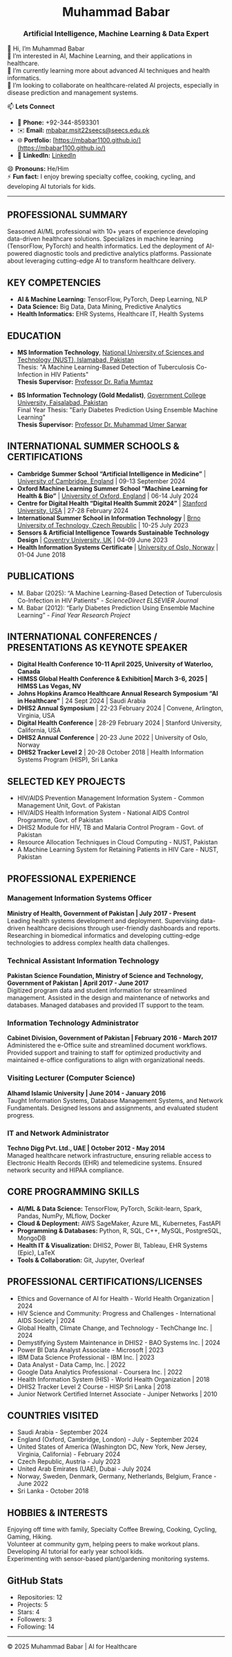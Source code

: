 <h1 align="center"><strong> Muhammad Babar </strong></h1>
 <h3 align="center"><strong> Artificial Intelligence, Machine Learning & Data Expert </strong></h3>


👋 Hi, I’m Muhammad Babar  
👀 I’m interested in AI, Machine Learning, and their applications in healthcare.  
🌱 I’m currently learning more about advanced AI techniques and health informatics.  
💞️ I’m looking to collaborate on healthcare-related AI projects, especially in disease prediction and management systems.  

📫 **Lets Connect**  
- 📱 **Phone:** +92-344-8593301  
- ✉️ **Email:** [mbabar.msit22seecs@seecs.edu.pk](mailto:mbabar.msit22seecs@seecs.edu.pk)  
- 🌐 **Portfolio:** [https://mbabar1100.github.io/](https://mbabar1100.github.io/)  
- 🔗 **LinkedIn:** [LinkedIn](https://www.linkedin.com/in/mbabar1100)  

😄 **Pronouns:** He/Him  
⚡ **Fun fact:** I enjoy brewing specialty coffee, cooking, cycling, and developing AI tutorials for kids.

---
## PROFESSIONAL SUMMARY
Seasoned AI/ML professional with 10+ years of experience developing data-driven healthcare solutions. Specializes in machine learning (TensorFlow, PyTorch) and health informatics. Led the deployment of AI-powered diagnostic tools and predictive analytics platforms. Passionate about leveraging cutting-edge AI to transform healthcare delivery.

## KEY COMPETENCIES
- **AI & Machine Learning:** TensorFlow, PyTorch, Deep Learning, NLP  
- **Data Science:** Big Data, Data Mining, Predictive Analytics  
- **Health Informatics:** EHR Systems, Healthcare IT, Health Systems  

## EDUCATION
- **MS Information Technology**, <a href="https://nust.edu.pk/" target="_blank">National University of Sciences and Technology (NUST), Islamabad, Pakistan</a>  
  Thesis: "A Machine Learning-Based Detection of Tuberculosis Co-Infection in HIV Patients"  
  **Thesis Supervisor:** [Professor Dr. Rafia Mumtaz](https://seecs.nust.edu.pk/faculty/rafia-mumtaz/)
  
- **BS Information Technology (Gold Medalist)**, <a href="https://gcuf.edu.pk/" target="_blank"> Government College University, Faisalabad, Pakistan</a>  
  Final Year Thesis: "Early Diabetes Prediction Using Ensemble Machine Learning"<br>
  **Thesis Supervisor:** [Professor Dr. Muhammad Umer Sarwar](https://profiles.gcuf.edu.pk/profile/drmuhammadumersarwar)

## INTERNATIONAL SUMMER SCHOOLS & CERTIFICATIONS
- **Cambridge Summer School “Artificial Intelligence in Medicine”** | <a href="https://www.vanderschaar-lab.com/cambridge-ai-in-medicine-summer-school/" target="_blank">University of Cambridge, England</a> | 09-13 September 2024  
- **Oxford Machine Learning Summer School “Machine Learning for Health & Bio”** | <a href="https://www.oxfordml.school/" target="_blank">University of Oxford, England</a> | 06-14 July 2024  
- **Centre for Digital Health “Digital Health Summit 2024”** | <a href="https://cdh.stanford.edu/2024-digital-health-summit" target="_blank">Stanford University, USA</a> | 27-28 February 2024  
- **International Summer School in Information Technology** | <a href="https://www.fit.vut.cz/events/bissit/.en" target="_blank">Brno University of Technology, Czech Republic</a> | 10-25 July 2023  
- **Sensors & Artificial Intelligence Towards Sustainable Technology Design** | <a href="https://pureportal.coventry.ac.uk/en/persons/elena-gaura" target="_blank">Coventry University, UK</a> | 04-09 June 2023  
- **Health Information Systems Certificate** | <a href="https://www.uio.no/studier/emner/medisin/inthealth/INTHE4105/" target="_blank">University of Oslo, Norway</a> | 01-04 June 2018  
  
  

## PUBLICATIONS
- M. Babar (2025): “A Machine Learning-Based Detection of Tuberculosis Co-Infection in HIV Patients” - *ScienceDirect ELSEVIER Journal*  
- M. Babar (2012): “Early Diabetes Prediction Using Ensemble Machine Learning” - *Final Year Research Project*

## INTERNATIONAL CONFERENCES / PRESENTATIONS AS KEYNOTE SPEAKER
- **Digital Health Conference 10-11 April 2025, University of Waterloo, Canada**
- **HIMSS Global Health Conference & Exhibition| March 3-6, 2025 | HIMSS Las Vegas, NV**  
- **Johns Hopkins Aramco Healthcare Annual Research Symposium “AI in Healthcare”** | 24 Sept 2024 | Saudi Arabia  
- **DHIS2 Annual Symposium** | 22-23 February 2024 | Convene, Arlington, Virginia, USA  
- **Digital Health Conference** | 28-29 February 2024 | Stanford University, California, USA  
- **DHIS2 Annual Conference** | 20-23 June 2022 | University of Oslo, Norway  
- **DHIS2 Tracker Level 2** | 20-28 October 2018 | Health Information Systems Program (HISP), Sri Lanka
  
## SELECTED KEY PROJECTS
- HIV/AIDS Prevention Management Information System - Common Management Unit, Govt. of Pakistan  
- HIV/AIDS Health Information System - National AIDS Control Programme, Govt. of Pakistan  
- DHIS2 Module for HIV, TB and Malaria Control Program - Govt. of Pakistan  
- Resource Allocation Techniques in Cloud Computing - NUST, Pakistan  
- A Machine Learning System for Retaining Patients in HIV Care - NUST, Pakistan  

## PROFESSIONAL EXPERIENCE
### Management Information Systems Officer  
**Ministry of Health, Government of Pakistan | July 2017 - Present**  
Leading health systems development and deployment. Supervising data-driven healthcare decisions through user-friendly dashboards and reports. Researching in biomedical informatics and developing cutting-edge technologies to address complex health data challenges.

### Technical Assistant Information Technology  
**Pakistan Science Foundation, Ministry of Science and Technology, Government of Pakistan | April 2017 - June 2017**  
Digitized program data and student information for streamlined management. Assisted in the design and maintenance of networks and databases. Managed databases and provided IT support to the team.

### Information Technology Administrator  
**Cabinet Division, Government of Pakistan | February 2016 - March 2017**  
Administered the e-Office suite and streamlined document workflows. Provided support and training to staff for optimized productivity and maintained e-office configurations to align with organizational needs.

### Visiting Lecturer (Computer Science)  
**Alhamd Islamic University | June 2014 - January 2016**  
Taught Information Systems, Database Management Systems, and Network Fundamentals. Designed lessons and assignments, and evaluated student progress.

### IT and Network Administrator  
**Techno Digg Pvt. Ltd., UAE | October 2012 - May 2014**  
Managed healthcare network infrastructure, ensuring reliable access to Electronic Health Records (EHR) and telemedicine systems. Ensured network security and HIPAA compliance.

## CORE PROGRAMMING SKILLS
- **AI/ML & Data Science:** TensorFlow, PyTorch, Scikit-learn, Spark, Pandas, NumPy, MLflow, Docker  
- **Cloud & Deployment:** AWS SageMaker, Azure ML, Kubernetes, FastAPI  
- **Programming & Databases:** Python, R, SQL, C++, MySQL, PostgreSQL, MongoDB  
- **Health IT & Visualization:** DHIS2, Power BI, Tableau, EHR Systems (Epic), LaTeX  
- **Tools & Collaboration:** Git, Jupyter, Overleaf  

## PROFESSIONAL CERTIFICATIONS/LICENSES
- Ethics and Governance of AI for Health - World Health Organization | 2024  
- HIV Science and Community: Progress and Challenges - International AIDS Society | 2024  
- Global Health, Climate Change, and Technology - TechChange Inc. | 2024  
- Demystifying System Maintenance in DHIS2 - BAO Systems Inc. | 2024  
- Power BI Data Analyst Associate - Microsoft | 2023  
- IBM Data Science Professional - IBM Inc. | 2023  
- Data Analyst - Data Camp, Inc. | 2022  
- Google Data Analytics Professional - Coursera Inc. | 2022  
- Health Information System (HIS) - World Health Organization | 2018  
- DHIS2 Tracker Level 2 Course - HISP Sri Lanka | 2018  
- Junior Network Certified Internet Associate - Juniper Networks | 2010  

## COUNTRIES VISITED
- Saudi Arabia - September 2024  
- England (Oxford, Cambridge, London) - July - September 2024  
- United States of America (Washington DC, New York, New Jersey, Virginia, California) - February 2024  
- Czech Republic, Austria - July 2023  
- United Arab Emirates (UAE), Dubai - July 2024  
- Norway, Sweden, Denmark, Germany, Netherlands, Belgium, France - June 2022  
- Sri Lanka - October 2018  

## HOBBIES & INTERESTS
Enjoying off time with family, Specialty Coffee Brewing, Cooking, Cycling, Gaming, Hiking.  
Volunteer at community gym, helping peers to make workout plans.  
Developing AI tutorial for early year school kids.  
Experimenting with sensor-based plant/gardening monitoring systems.

## GitHub Stats
- Repositories: 12  
- Projects: 5  
- Stars: 4  
- Followers: 3  
- Following: 14  

---

© 2025 Muhammad Babar | AI for Healthcare
